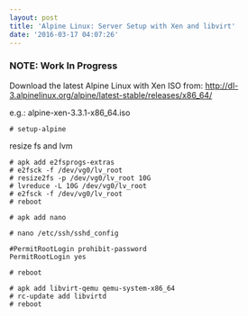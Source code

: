 ```yaml
---
layout: post
title: 'Alpine Linux: Server Setup with Xen and libvirt'
date: '2016-03-17 04:07:26'
---
```


### NOTE: Work In Progress

Download the latest Alpine Linux with Xen ISO from: http://dl-3.alpinelinux.org/alpine/latest-stable/releases/x86_64/

e.g.: alpine-xen-3.3.1-x86_64.iso

```
# setup-alpine
```

resize fs and lvm

```
# apk add e2fsprogs-extras
# e2fsck -f /dev/vg0/lv_root
# resize2fs -p /dev/vg0/lv_root 10G
# lvreduce -L 10G /dev/vg0/lv_root
# e2fsck -f /dev/vg0/lv_root
# reboot
```

```
# apk add nano
```

```
# nano /etc/ssh/sshd_config
```

```
#PermitRootLogin prohibit-password
PermitRootLogin yes
```

```
# reboot
```

```
# apk add libvirt-qemu qemu-system-x86_64
# rc-update add libvirtd
# reboot
```